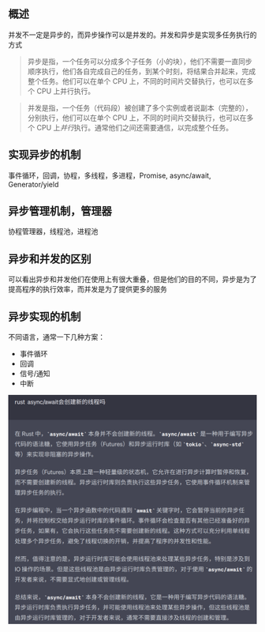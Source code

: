 ## 概述

并发不一定是异步的，而异步操作可以是并发的。并发和异步是实现多任务执行的方式

> 异步是指，一个任务可以分成多个子任务（小的块），他们不需要一直同步顺序执行，他们各自完成自己的任务，到某个时刻，将结果合并起来，完成整个任务。他们可以在单个 CPU 上，不同的时间片交替执行，也可以在多个 CPU 上并行执行。

> 并发是指，一个任务（代码段）被创建了多个实例或者说副本（完整的），分别执行，他们可以在单个 CPU 上，不同的时间片交替执行，也可以在多个 CPU 上*并行*执行。通常他们之间还需要通信，以完成整个任务。

## 实现异步的机制

事件循环，回调，协程，多线程，多进程，Promise, async/await, Generator/yield

## 异步管理机制，管理器

协程管理器，线程池，进程池

## 异步和并发的区别

可以看出异步和并发他们在使用上有很大重叠，但是他们的目的不同，异步是为了提高程序的执行效率，而并发是为了提供更多的服务

## 异步实现的机制

不同语言，通常一下几种方案：

- 事件循环
- 回调
- 信号/通知
- 中断

![Alt text](异步.png)
